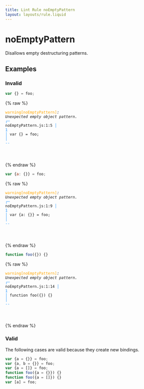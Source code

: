 ```yaml
---
title: Lint Rule noEmptyPattern
layout: layouts/rule.liquid
---
```


# noEmptyPattern

Disallows empty destructuring patterns.

## Examples

### Invalid

```jsx
var {} = foo;
```

{% raw %}<pre class="language-text"><code class="language-text"><span style="color: Orange;">warning</span><span style="color: Orange;">[</span><span style="color: Orange;">noEmptyPattern</span><span style="color: Orange;">]</span><em>: </em><em>Unexpected empty object pattern.</em>
  <span style="color: rgb(38, 148, 255);">┌</span><span style="color: rgb(38, 148, 255);">─</span> noEmptyPattern.js:1:5
  <span style="color: rgb(38, 148, 255);">│</span>
<span style="color: rgb(38, 148, 255);">1</span> <span style="color: rgb(38, 148, 255);">│</span> var {} = foo;
  <span style="color: rgb(38, 148, 255);">│</span>     <span style="color: rgb(38, 148, 255);">-</span><span style="color: rgb(38, 148, 255);">-</span>

</code></pre>{% endraw %}

```jsx
var {a: {}} = foo;
```

{% raw %}<pre class="language-text"><code class="language-text"><span style="color: Orange;">warning</span><span style="color: Orange;">[</span><span style="color: Orange;">noEmptyPattern</span><span style="color: Orange;">]</span><em>: </em><em>Unexpected empty object pattern.</em>
  <span style="color: rgb(38, 148, 255);">┌</span><span style="color: rgb(38, 148, 255);">─</span> noEmptyPattern.js:1:9
  <span style="color: rgb(38, 148, 255);">│</span>
<span style="color: rgb(38, 148, 255);">1</span> <span style="color: rgb(38, 148, 255);">│</span> var {a: {}} = foo;
  <span style="color: rgb(38, 148, 255);">│</span>         <span style="color: rgb(38, 148, 255);">-</span><span style="color: rgb(38, 148, 255);">-</span>

</code></pre>{% endraw %}

```jsx
function foo({}) {}
```

{% raw %}<pre class="language-text"><code class="language-text"><span style="color: Orange;">warning</span><span style="color: Orange;">[</span><span style="color: Orange;">noEmptyPattern</span><span style="color: Orange;">]</span><em>: </em><em>Unexpected empty object pattern.</em>
  <span style="color: rgb(38, 148, 255);">┌</span><span style="color: rgb(38, 148, 255);">─</span> noEmptyPattern.js:1:14
  <span style="color: rgb(38, 148, 255);">│</span>
<span style="color: rgb(38, 148, 255);">1</span> <span style="color: rgb(38, 148, 255);">│</span> function foo({}) {}
  <span style="color: rgb(38, 148, 255);">│</span>              <span style="color: rgb(38, 148, 255);">-</span><span style="color: rgb(38, 148, 255);">-</span>

</code></pre>{% endraw %}

### Valid

The following cases are valid because they create new bindings.

```jsx
var {a = {}} = foo;
var {a, b = {}} = foo;
var {a = []} = foo;
function foo({a = {}}) {}
function foo({a = []}) {}
var [a] = foo;
```

